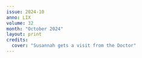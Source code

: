 ```yaml
---
issue: 2024-10
anno: LIX
volume: 32
month: "October 2024"
layout: print
credits:
  cover: "Susannah gets a visit from the Doctor"
---
```


